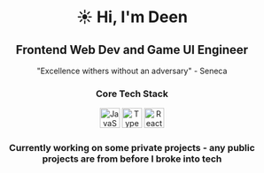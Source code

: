 <h1 align='center'>☀️ Hi, I'm Deen</h1>
<h2 align='center'> Frontend Web Dev and Game UI Engineer</h2>
<p align='center'>"Excellence withers without an adversary" - Seneca</p>
<h3 align="center">Core Tech Stack</h3>
<div align="center"">
 <a href="https://developer.mozilla.org/en-US/docs/Web/JavaScript" target="_blank" rel="noreferrer"><img src="https://raw.githubusercontent.com/danielcranney/readme-generator/main/public/icons/skills/javascript-colored.svg" width="36" height="36" alt="JavaScript" /></a>
 <a href="https://www.typescriptlang.org/" target="_blank" rel="noreferrer"><img src="https://raw.githubusercontent.com/danielcranney/readme-generator/main/public/icons/skills/typescript-colored.svg" width="36" height="36" alt="TypeScript" /></a>
 <a href="https://reactjs.org/" target="_blank" rel="noreferrer"><img src="https://raw.githubusercontent.com/danielcranney/readme-generator/main/public/icons/skills/react-colored.svg" width="36" height="36" alt="React" /></a>
</div>
<h3 align="center">Currently working on some private projects - any public projects are from before I broke into tech</h3>
